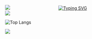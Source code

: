 <!--styles do inicio do header: borda e título-->
<img src="https://capsule-render.vercel.app/api?type=waving&height=121&color=a00">
&emsp;&emsp;&emsp;&emsp;&emsp;&emsp;&emsp;&emsp;&emsp;&emsp;&emsp;<a href="https://git.io/typing-svg"><img src="https://readme-typing-svg.demolab.com?font=&weight=100&size=37&pause=1000&color=990000&center=true&vCenter=true&random=true&width=435&lines=Hello+world" alt="Typing SVG" /></a>
<!--stats do profile-->
<br>
  <!--status principal do portifólio-->
  <img src="https://github-readme-stats.vercel.app/api?username=Guilherme-silva-teixeira&show_icons=true&theme=shadow_red" />
  <!-- separador de img e svg-->
  
  ![Top Langs](https://github-readme-stats.vercel.app/api/top-langs/?username=Guilherme-silva-teixeira&layout=compact&language_count=8)

<!--separa a imagem de outra imagem-->
<img src="https://capsule-render.vercel.app/api?type=waving&height=121&color=a00&section=footer">
<!--fim do código-->
